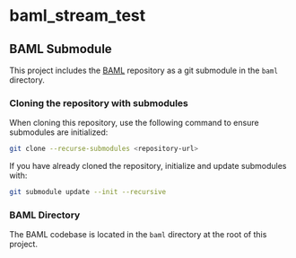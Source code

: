# baml_stream_test

## BAML Submodule

This project includes the [BAML](https://github.com/BoundaryML/baml) repository as a git submodule in the `baml` directory.

### Cloning the repository with submodules

When cloning this repository, use the following command to ensure submodules are initialized:

```sh
git clone --recurse-submodules <repository-url>
```

If you have already cloned the repository, initialize and update submodules with:

```sh
git submodule update --init --recursive
```

### BAML Directory

The BAML codebase is located in the `baml` directory at the root of this project.

